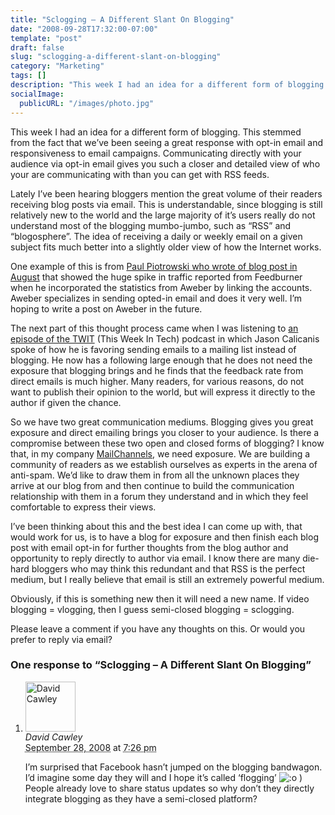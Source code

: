 ```yaml
---
title: "Sclogging – A Different Slant On Blogging"
date: "2008-09-28T17:32:00-07:00"
template: "post"
draft: false
slug: "sclogging-a-different-slant-on-blogging"
category: "Marketing"
tags: []
description: "This week I had an idea for a different form of blogging. This stemmed from the fact that we've been seeing a great response with opt-in email and"
socialImage:
  publicURL: "/images/photo.jpg"
---
```

<a href="https://1.bp.blogspot.com/_PQOgjfAsIN4/SOA38YKpuVI/AAAAAAAAAH8/bxVNE75O3Uo/s1600-h/Envelope.png" onblur="try {parent.deselectBloggerImageGracefully();} catch(e) {}">

<img alt="" border="0" id="BLOGGER_PHOTO_ID_5251258675932805458" src="https://1.bp.blogspot.com/_PQOgjfAsIN4/SOA38YKpuVI/AAAAAAAAAH8/bxVNE75O3Uo/s400/Envelope.png" style="float:right; margin:0 0 10px 10px;cursor:pointer; cursor:hand; border:0px;"/>

</a>  
This week I had an idea for a different form of blogging. This stemmed from the fact that we’ve been seeing a great response with opt-in email and responsiveness to email campaigns. Communicating directly with your audience via opt-in email gives you such a closer and detailed view of who your are communicating with than you can get with RSS feeds.

Lately I’ve been hearing bloggers mention the great volume of their readers receiving blog posts via email. This is understandable, since blogging is still relatively new to the world and the large majority of it’s users really do not understand most of the blogging mumbo-jumbo, such as “RSS” and “blogosphere”. The idea of receiving a daily or weekly email on a given subject fits much better into a slightly older view of how the Internet works.

One example of this is from <a href="https://www.inspiredmoneymaker.com/2008/08/02/blog-income-report-july-2008/" rel="no follow">Paul Piotrowski who wrote of blog post in August</a> that showed the huge spike in traffic reported from Feedburner when he incorporated the statistics from Aweber by linking the accounts. Aweber specializes in sending opted-in email and does it very well. I’m hoping to write a post on Aweber in the future. 

The next part of this thought process came when I was listening to <a href="https://twit.tv/161" rel="no follow">an episode of the TWIT</a> (This Week In Tech) podcast in which Jason Calicanis spoke of how he is favoring sending emails to a mailing list instead of blogging. He now has a following large enough that he does not need the exposure that blogging brings and he finds that the feedback rate from direct emails is much higher. Many readers, for various reasons, do not want to publish their opinion to the world, but will express it directly to the author if given the chance.

So we have two great communication mediums. Blogging gives you great exposure and direct emailing brings you closer to your audience. Is there a compromise between these two open and closed forms of blogging? I know that, in my company <a href="https://www.mailchannels.com" rel="no follow">MailChannels</a>, we need exposure. We are building a community of readers as we establish ourselves as experts in the arena of anti-spam. We’d like to draw them in from all the unknown places they arrive at our blog from and then continue to build the communication relationship with them in a forum they understand and in which they feel comfortable to express their views.

I’ve been thinking about this and the best idea I can come up with, that would work for us, is to have a blog for exposure and then finish each blog post with email opt-in for further thoughts from the blog author and opportunity to reply directly to author via email. I know there are many die-hard bloggers who may think this redundant and that RSS is the perfect medium, but I really believe that email is still an extremely powerful medium.

Obviously, if this is something new then it will need a new name. If video blogging = vlogging, then I guess semi-closed blogging = sclogging.

Please leave a comment if you have any thoughts on this. Or would you prefer to reply via email?  

<script type="text/javascript">&lt;br /&gt;digg_url = 'https://philtech.blogspot.com/2008/09/sclogging-different-slant-on-blogging.html';&lt;br /&gt;</script>

<script src="https://digg.com/tools/diggthis.js" type="text/javascript"></script>

<div id="comments">
  <h3 id="comments-number" class="comments-header">One response to “Sclogging – A Different Slant On Blogging”</h3>
  <ol class="comment-list">
    <li id="comment-6" class="comment even thread-even depth-1 comment reader">
      <img alt="David Cawley" src="https://0.gravatar.com/avatar/ad516503a11cd5ca435acc9bb6523536?s=80" class="avatar avatar-80 photo avatar-default" height="80" width="80" />
      <div class="comment-meta comment-meta-data">
        <div class="comment-author vcard">
          <cite class="fn">David Cawley</cite>
        </div>
        <!-- .comment-author .vcard -->
        <abbr class="comment-date" title="Sunday, September 28th, 2008, 7:26 pm">September 28, 2008</abbr> at <abbr class="comment-time" title="Sunday, September 28th, 2008, 7:26 pm">7:26 pm</abbr>
      </div>
      <div class="comment-text">
        <p>I’m surprised that Facebook hasn’t jumped on the blogging bandwagon. I’d imagine some day they will and I hope it’s called ‘flogging’ <img src="/images/smilies/icon_surprised.gif" alt=":o" class="wp-smiley" /> ) People already love to share status updates so why don’t they directly integrate blogging as they have a semi-closed platform?</p>
      </div>
      <!-- .comment-text -->
    </li>
    <!-- .comment -->
  </ol>
  <!-- .comment-list -->
</div>

